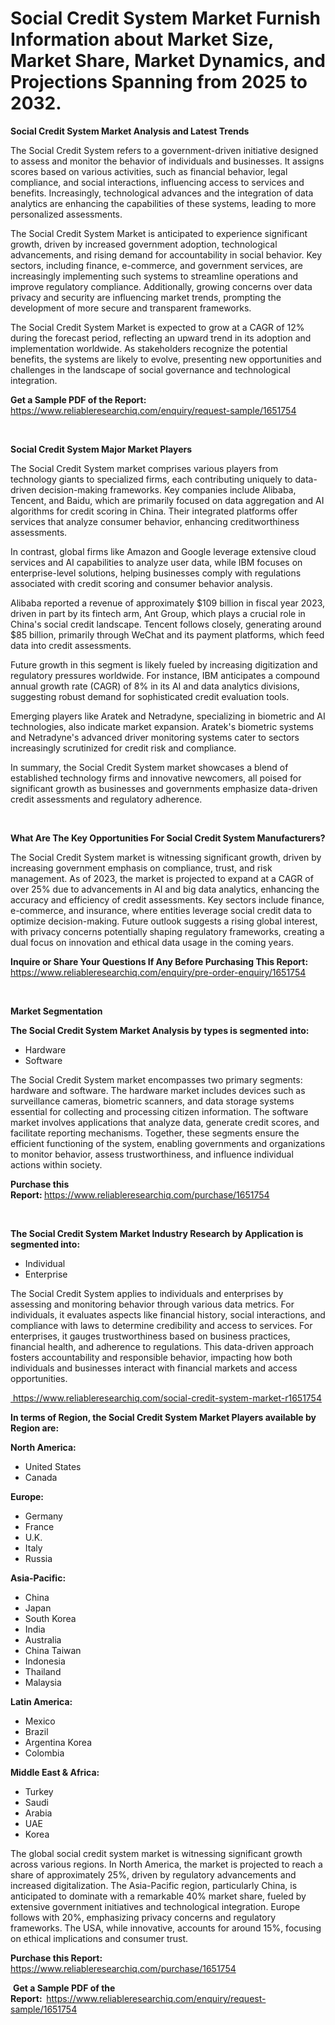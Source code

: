 <p><h1>Social Credit System Market Furnish Information about Market Size, Market Share, Market Dynamics, and Projections Spanning from 2025 to 2032.</h1></p><p><strong>Social Credit System Market Analysis and Latest Trends</strong></p>
<p><p>The Social Credit System refers to a government-driven initiative designed to assess and monitor the behavior of individuals and businesses. It assigns scores based on various activities, such as financial behavior, legal compliance, and social interactions, influencing access to services and benefits. Increasingly, technological advances and the integration of data analytics are enhancing the capabilities of these systems, leading to more personalized assessments.</p><p>The Social Credit System Market is anticipated to experience significant growth, driven by increased government adoption, technological advancements, and rising demand for accountability in social behavior. Key sectors, including finance, e-commerce, and government services, are increasingly implementing such systems to streamline operations and improve regulatory compliance. Additionally, growing concerns over data privacy and security are influencing market trends, prompting the development of more secure and transparent frameworks.</p><p>The Social Credit System Market is expected to grow at a CAGR of 12% during the forecast period, reflecting an upward trend in its adoption and implementation worldwide. As stakeholders recognize the potential benefits, the systems are likely to evolve, presenting new opportunities and challenges in the landscape of social governance and technological integration.</p></p>
<p><strong>Get a Sample PDF of the Report:&nbsp;</strong> <a href="https://www.reliableresearchiq.com/enquiry/request-sample/1651754?utm_campaign=3583&utm_medium=2&utm_source=Github&utm_content=ia&utm_term=19042025&utm_id=social-credit-system">https://www.reliableresearchiq.com/enquiry/request-sample/1651754</a></p>
<p>&nbsp;</p>
<p><strong>Social Credit System Major Market Players</strong></p>
<p><p>The Social Credit System market comprises various players from technology giants to specialized firms, each contributing uniquely to data-driven decision-making frameworks. Key companies include Alibaba, Tencent, and Baidu, which are primarily focused on data aggregation and AI algorithms for credit scoring in China. Their integrated platforms offer services that analyze consumer behavior, enhancing creditworthiness assessments.</p><p>In contrast, global firms like Amazon and Google leverage extensive cloud services and AI capabilities to analyze user data, while IBM focuses on enterprise-level solutions, helping businesses comply with regulations associated with credit scoring and consumer behavior analysis.</p><p>Alibaba reported a revenue of approximately $109 billion in fiscal year 2023, driven in part by its fintech arm, Ant Group, which plays a crucial role in China's social credit landscape. Tencent follows closely, generating around $85 billion, primarily through WeChat and its payment platforms, which feed data into credit assessments.</p><p>Future growth in this segment is likely fueled by increasing digitization and regulatory pressures worldwide. For instance, IBM anticipates a compound annual growth rate (CAGR) of 8% in its AI and data analytics divisions, suggesting robust demand for sophisticated credit evaluation tools.</p><p>Emerging players like Aratek and Netradyne, specializing in biometric and AI technologies, also indicate market expansion. Aratek's biometric systems and Netradyne's advanced driver monitoring systems cater to sectors increasingly scrutinized for credit risk and compliance.</p><p>In summary, the Social Credit System market showcases a blend of established technology firms and innovative newcomers, all poised for significant growth as businesses and governments emphasize data-driven credit assessments and regulatory adherence.</p></p>
<p>&nbsp;</p>
<p><strong>What Are The Key Opportunities For Social Credit System Manufacturers?</strong></p>
<p><p>The Social Credit System market is witnessing significant growth, driven by increasing government emphasis on compliance, trust, and risk management. As of 2023, the market is projected to expand at a CAGR of over 25% due to advancements in AI and big data analytics, enhancing the accuracy and efficiency of credit assessments. Key sectors include finance, e-commerce, and insurance, where entities leverage social credit data to optimize decision-making. Future outlook suggests a rising global interest, with privacy concerns potentially shaping regulatory frameworks, creating a dual focus on innovation and ethical data usage in the coming years.</p></p>
<p><strong>Inquire or Share Your Questions If Any Before Purchasing This Report:</strong> <a href="https://www.reliableresearchiq.com/enquiry/pre-order-enquiry/1651754?utm_campaign=3583&utm_medium=2&utm_source=Github&utm_content=ia&utm_term=19042025&utm_id=social-credit-system">https://www.reliableresearchiq.com/enquiry/pre-order-enquiry/1651754</a></p>
<p>&nbsp;</p>
<p><strong>Market Segmentation</strong></p>
<p><strong>The Social Credit System Market Analysis by types is segmented into:</strong></p>
<p><ul><li>Hardware</li><li>Software</li></ul></p>
<p><p>The Social Credit System market encompasses two primary segments: hardware and software. The hardware market includes devices such as surveillance cameras, biometric scanners, and data storage systems essential for collecting and processing citizen information. The software market involves applications that analyze data, generate credit scores, and facilitate reporting mechanisms. Together, these segments ensure the efficient functioning of the system, enabling governments and organizations to monitor behavior, assess trustworthiness, and influence individual actions within society.</p></p>
<p><strong>Purchase this Report:&nbsp;</strong><a href="https://www.reliableresearchiq.com/purchase/1651754?utm_campaign=3583&utm_medium=2&utm_source=Github&utm_content=ia&utm_term=19042025&utm_id=social-credit-system">https://www.reliableresearchiq.com/purchase/1651754</a></p>
<p>&nbsp;</p>
<p><strong>The Social Credit System Market Industry Research by Application is segmented into:</strong></p>
<p><ul><li>Individual</li><li>Enterprise</li></ul></p>
<p><p>The Social Credit System applies to individuals and enterprises by assessing and monitoring behavior through various data metrics. For individuals, it evaluates aspects like financial history, social interactions, and compliance with laws to determine credibility and access to services. For enterprises, it gauges trustworthiness based on business practices, financial health, and adherence to regulations. This data-driven approach fosters accountability and responsible behavior, impacting how both individuals and businesses interact with financial markets and access opportunities.</p></p>
<p><a href="https://www.reliableresearchiq.com/social-credit-system-market-r1651754?utm_campaign=3583&utm_medium=2&utm_source=Github&utm_content=ia&utm_term=19042025&utm_id=social-credit-system">&nbsp;https://www.reliableresearchiq.com/social-credit-system-market-r1651754</a></p>
<p><strong>In terms of Region, the Social Credit System Market Players available by Region are:</strong></p>
<p>
    <p> <strong> North America: </strong>
        <ul>
            <li>United States</li>
            <li>Canada</li>
        </ul>
        </p> 
    <p> <strong> Europe: </strong>
        <ul>
            <li>Germany</li>
            <li>France</li>
            <li>U.K.</li>
            <li>Italy</li>
            <li>Russia</li>
        </ul>
        </p> 
    <p> <strong> Asia-Pacific: </strong>
        <ul>
            <li>China</li>
            <li>Japan</li>
            <li>South Korea</li>
            <li>India</li>
            <li>Australia</li>
            <li>China Taiwan</li>
            <li>Indonesia</li>
            <li>Thailand</li>
            <li>Malaysia</li>
        </ul>
        </p> 
    <p> <strong> Latin America: </strong>
        <ul>
            <li>Mexico</li>
            <li>Brazil</li>
            <li>Argentina Korea</li>
            <li>Colombia</li>
        </ul>
        </p> 
    <p> <strong> Middle East & Africa: </strong>
        <ul>
            <li>Turkey</li>
            <li>Saudi</li>
            <li>Arabia</li>
            <li>UAE</li>
            <li>Korea</li>
        </ul>
    </p>
    </p>
<p><p>The global social credit system market is witnessing significant growth across various regions. In North America, the market is projected to reach a share of approximately 25%, driven by regulatory advancements and increased digitalization. The Asia-Pacific region, particularly China, is anticipated to dominate with a remarkable 40% market share, fueled by extensive government initiatives and technological integration. Europe follows with 20%, emphasizing privacy concerns and regulatory frameworks. The USA, while innovative, accounts for around 15%, focusing on ethical implications and consumer trust.</p></p>
<p><strong>Purchase this Report: </strong><a href="https://www.reliableresearchiq.com/purchase/1651754?utm_campaign=3583&utm_medium=2&utm_source=Github&utm_content=ia&utm_term=19042025&utm_id=social-credit-system">https://www.reliableresearchiq.com/purchase/1651754</a></p>
<p>&nbsp;<strong>Get a Sample PDF of the Report:&nbsp;&nbsp;</strong><a href="https://www.reliableresearchiq.com/enquiry/request-sample/1651754?utm_campaign=3583&utm_medium=2&utm_source=Github&utm_content=ia&utm_term=19042025&utm_id=social-credit-system">https://www.reliableresearchiq.com/enquiry/request-sample/1651754</a></p>
<p><strong></strong></p>
<p><p></p><p></p><p></p></p>
